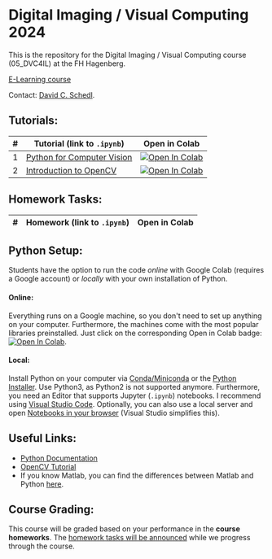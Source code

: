# Digital Imaging / Visual Computing 2024
This is the repository for the Digital Imaging / Visual Computing course (05_DVC4IL) at the FH Hagenberg. 

[E-Learning course](https://elearning.fh-ooe.at/course/view.php?id=28386)

Contact: [David C. Schedl](mailto:david.schedl@fh-hagenberg.at).

## Tutorials:

| # | Tutorial (link to `.ipynb`)  | Open in Colab  |
|---|---|---|
| 1 | [Python for Computer Vision](./01_PythonTutorial.ipynb) | [![Open In Colab](https://colab.research.google.com/assets/colab-badge.svg)](https://colab.research.google.com/github/Digital-Media/di_cv/blob/main/01_PythonTutorial.ipynb)
| 2 | [Introduction to OpenCV](./02_Images.ipynb) | [![Open In Colab](https://colab.research.google.com/assets/colab-badge.svg)](https://colab.research.google.com/github/Digital-Media/di_cv/blob/main/02_Images.ipynb) |  
<!--
| 3 | [Histograms](./03_Histograms.ipynb) | [![Open In Colab](https://colab.research.google.com/assets/colab-badge.svg)](https://colab.research.google.com/github/Digital-Media/di_cv/blob/main/03_Histograms.ipynb) |  
| 4 | [Filters](./04_Filters.ipynb) | [![Open In Colab](https://colab.research.google.com/assets/colab-badge.svg)](https://colab.research.google.com/github/Digital-Media/di_cv/blob/main/04_Filters.ipynb) |  
| 5 | [Edges](./05_Edges.ipynb) | [![Open In Colab](https://colab.research.google.com/assets/colab-badge.svg)](https://colab.research.google.com/github/Digital-Media/di_cv/blob/main/05_Edges.ipynb) | 
| 6 | [Thresh](./06_Thresh.ipynb) | [![Open In Colab](https://colab.research.google.com/assets/colab-badge.svg)](https://colab.research.google.com/github/Digital-Media/di_cv/blob/main/06_Thresh.ipynb) | 
| 7 | [Lines](./07_Lines.ipynb) | [![Open In Colab](https://colab.research.google.com/assets/colab-badge.svg)](https://colab.research.google.com/github/Digital-Media/di_cv/blob/main/07_Lines.ipynb) |
| 8 | [ML](./08_ML.ipynb) | [![Open In Colab](https://colab.research.google.com/assets/colab-badge.svg)](https://colab.research.google.com/github/Digital-Media/di_cv/blob/main/08_ML.ipynb) |
| 9 | [NN](./09_NNs.ipynb) | [![Open In Colab](https://colab.research.google.com/assets/colab-badge.svg)](https://colab.research.google.com/github/Digital-Media/di_cv/blob/main/09_NNs.ipynb) |
| 10[^1] | [CNN](./10_CNN.ipynb) | [![Open In Colab](https://colab.research.google.com/assets/colab-badge.svg)](https://colab.research.google.com/github/Digital-Media/di_cv/blob/main/10_CNN.ipynb) |
| 11 | [Transfer Learning](./11_TL.ipynb) | [![Open In Colab](https://colab.research.google.com/assets/colab-badge.svg)](https://colab.research.google.com/github/Digital-Media/di_cv/blob/main/11_TL.ipynb) |
| 12 | [Object Detection](./12_OD.ipynb) | [![Open In Colab](https://colab.research.google.com/assets/colab-badge.svg)](https://colab.research.google.com/github/Digital-Media/di_cv/blob/main/12_OD.ipynb) |
-->

[^1]: Using Colab is highly recommended for these tutorial(s).

## Homework Tasks:

| # | Homework (link to `.ipynb`)  | Open in Colab  |
|---|---|---|
<!--
| 1 | [Point Operations and Histograms](./HW01_PointOps_Hists.ipynb) | [![Open In Colab](https://colab.research.google.com/assets/colab-badge.svg)](https://colab.research.google.com/github/Digital-Media/di_cv/blob/main/HW01_PointOps_Hists.ipynb) |
| 2 | [Hybrid Images](./HW02_Hybrid.ipynb) | [![Open In Colab](https://colab.research.google.com/assets/colab-badge.svg)](https://colab.research.google.com/github/Digital-Media/di_cv/blob/main/HW02_Hybrid.ipynb) |
| 3 | [Binary Leaves](./HW03_Leaves.ipynb) | [![Open In Colab](https://colab.research.google.com/assets/colab-badge.svg)](https://colab.research.google.com/github/Digital-Media/di_cv/blob/main/HW03_Leaves.ipynb) |
| 4 | [Image Classification](./HW04_Classification.ipynb) | [![Open In Colab](https://colab.research.google.com/assets/colab-badge.svg)](https://colab.research.google.com/github/Digital-Media/di_cv/blob/main/HW04_Classification.ipynb) |
-->

## Python Setup:

Students have the option to run the code *online* with Google Colab (requires a Google account) or *locally* with your own installation of Python.

#### Online: 
Everything runs on a Google machine, so you don't need to set up anything on your computer. Furthermore, the machines come with the most popular libraries preinstalled. 
Just click on the corresponding Open in Colab badge: [![Open In Colab](https://colab.research.google.com/assets/colab-badge.svg)](#tutorials).

#### Local:
Install Python on your computer via [Conda/Miniconda](https://conda.io/projects/conda/en/latest/user-guide/install/windows.html) or the [Python Installer](https://www.python.org/downloads/). Use Python3, as Python2 is not supported anymore. Furthermore, you need an Editor that supports Jupyter (`.ipynb`)  notebooks. I recommend using [Visual Studio Code](https://code.visualstudio.com/download). Optionally, you can also use a local server and open [Notebooks in your browser](https://test-jupyter.readthedocs.io/en/latest/install.html) (Visual Studio simplifies this).

## Useful Links:
* [Python Documentation](https://docs.python.org/3.8/)
* [OpenCV Tutorial](https://docs.opencv.org/master/d9/df8/tutorial_root.html)
* If you know Matlab, you can find the differences between Matlab and Python [here](https://numpy.org/doc/stable/user/numpy-for-matlab-users.html).

## Course Grading:
This course will be graded based on your performance in the **course homeworks**. 
The [homework tasks will be announced](#Homework-Tasks) while we progress through the course.

